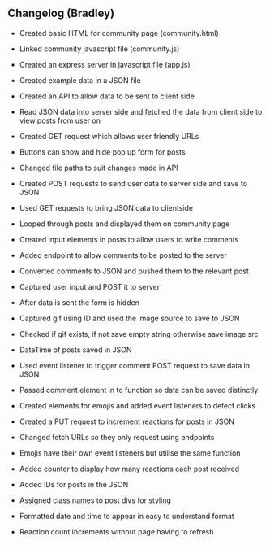 ## Changelog (Bradley)

- Created basic HTML for community page (community.html)
- Linked community javascript file (community.js)
- Created an express server in javascript file (app.js)
- Created example data in a JSON file
- Created an API to allow data to be sent to client side
- Read JSON data into server side and fetched the data from client side to view posts from user on

- Created GET request which allows user friendly URLs
- Buttons can show and hide pop up form for posts
- Changed file paths to suit changes made in API
- Created POST requests to send user data to server side and save to JSON
- Used GET requests to bring JSON data to clientside
- Looped through posts and displayed them on community page
- Created input elements in posts to allow users to write comments
- Added endpoint to allow comments to be posted to the server
- Converted comments to JSON and pushed them to the relevant post
- Captured user input and POST it to server
- After data is sent the form is hidden
- Captured gif using ID and used the image source to save to JSON
- Checked if gif exists, if not save empty string otherwise save image src
- DateTime of posts saved in JSON
- Used event listener to trigger comment POST request to save data in JSON
- Passed comment element in to function so data can be saved distinctly
- Created elements for emojis and added event listeners to detect clicks
- Created a PUT request to increment reactions for posts in JSON
- Changed fetch URLs so they only request using endpoints 
- Emojis have their own event listeners but utilise the same function
- Added counter to display how many reactions each post received
- Added IDs for posts in the JSON
- Assigned class names to post divs for styling
- Formatted date and time to appear in easy to understand format
- Reaction count increments without page having to refresh

